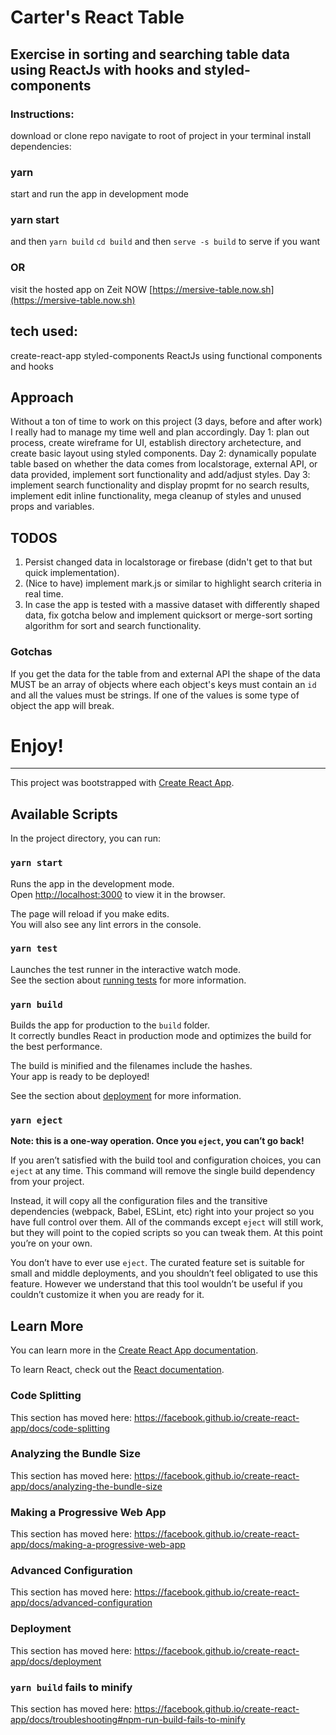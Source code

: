 # Carter's React Table
## Exercise in sorting and searching table data using ReactJs with hooks and styled-components

### Instructions:
download or clone repo
navigate to root of  project in your terminal 
install dependencies: 
### yarn
start and run the app in development mode 
### yarn start
and then `yarn build` `cd build` and then `serve -s build` to serve if you want 
### OR
visit the hosted app on Zeit NOW [https://mersive-table.now.sh](https://mersive-table.now.sh)

## tech used: 
create-react-app
styled-components
ReactJs using functional components and hooks 


## Approach
Without a ton of time to work on this project (3 days, before and after work) I really had to manage my time well and plan accordingly. Day 1: plan out process, create wireframe for UI, establish directory archetecture, and create basic layout using styled components. Day 2: dynamically populate table based on whether the data comes from localstorage, external API, or data provided, implement sort functionality and add/adjust styles. Day 3: implement search functionality and display propmt for no search results, implement edit inline functionality, mega cleanup of styles and unused props and variables. 

## TODOS
1. Persist changed data in localstorage or firebase (didn't get to that but quick implementation).  
2. (Nice to have) implement mark.js or similar to highlight search criteria in real time. 
3. In case the app is tested with a massive dataset with differently shaped data, fix gotcha below and implement quicksort or merge-sort sorting algorithm for sort and search functionality.

### Gotchas
If you get the data for the table from and external API the shape of the data MUST be an array of objects where each object's keys must contain an `id` and all the values must be strings. If one of the values is some type of object the app will break.

# Enjoy!

**********************************************************************************************************************

This project was bootstrapped with [Create React App](https://github.com/facebook/create-react-app).

## Available Scripts

In the project directory, you can run:

### `yarn start`

Runs the app in the development mode.<br />
Open [http://localhost:3000](http://localhost:3000) to view it in the browser.

The page will reload if you make edits.<br />
You will also see any lint errors in the console.

### `yarn test`

Launches the test runner in the interactive watch mode.<br />
See the section about [running tests](https://facebook.github.io/create-react-app/docs/running-tests) for more information.

### `yarn build`

Builds the app for production to the `build` folder.<br />
It correctly bundles React in production mode and optimizes the build for the best performance.

The build is minified and the filenames include the hashes.<br />
Your app is ready to be deployed!

See the section about [deployment](https://facebook.github.io/create-react-app/docs/deployment) for more information.

### `yarn eject`

**Note: this is a one-way operation. Once you `eject`, you can’t go back!**

If you aren’t satisfied with the build tool and configuration choices, you can `eject` at any time. This command will remove the single build dependency from your project.

Instead, it will copy all the configuration files and the transitive dependencies (webpack, Babel, ESLint, etc) right into your project so you have full control over them. All of the commands except `eject` will still work, but they will point to the copied scripts so you can tweak them. At this point you’re on your own.

You don’t have to ever use `eject`. The curated feature set is suitable for small and middle deployments, and you shouldn’t feel obligated to use this feature. However we understand that this tool wouldn’t be useful if you couldn’t customize it when you are ready for it.

## Learn More

You can learn more in the [Create React App documentation](https://facebook.github.io/create-react-app/docs/getting-started).

To learn React, check out the [React documentation](https://reactjs.org/).

### Code Splitting

This section has moved here: https://facebook.github.io/create-react-app/docs/code-splitting

### Analyzing the Bundle Size

This section has moved here: https://facebook.github.io/create-react-app/docs/analyzing-the-bundle-size

### Making a Progressive Web App

This section has moved here: https://facebook.github.io/create-react-app/docs/making-a-progressive-web-app

### Advanced Configuration

This section has moved here: https://facebook.github.io/create-react-app/docs/advanced-configuration

### Deployment

This section has moved here: https://facebook.github.io/create-react-app/docs/deployment

### `yarn build` fails to minify

This section has moved here: https://facebook.github.io/create-react-app/docs/troubleshooting#npm-run-build-fails-to-minify
